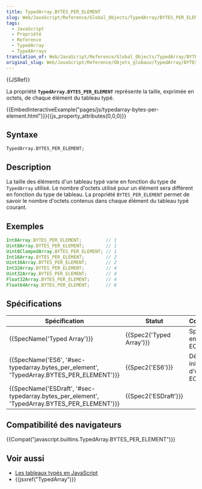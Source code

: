 ```yaml
---
title: TypedArray.BYTES_PER_ELEMENT
slug: Web/JavaScript/Reference/Global_Objects/TypedArray/BYTES_PER_ELEMENT
tags:
  - JavaScript
  - Propriété
  - Reference
  - TypedArray
  - TypedArrays
translation_of: Web/JavaScript/Reference/Global_Objects/TypedArray/BYTES_PER_ELEMENT
original_slug: Web/JavaScript/Reference/Objets_globaux/TypedArray/BYTES_PER_ELEMENT
---
```

{{JSRef}}

La propriété **`TypedArray.BYTES_PER_ELEMENT`** représente la taille, exprimée en octets, de chaque élément du tableau typé.

{{EmbedInteractiveExample("pages/js/typedarray-bytes-per-element.html")}}{{js_property_attributes(0,0,0)}}

## Syntaxe

    TypedArray.BYTES_PER_ELEMENT;

## Description

La taille des éléments d'un tableau typé varie en fonction du type de `TypedArray` utilisé. Le nombre d'octets utilisé pour un élément sera différent en fonction du type de tableau. La propriété `BYTES_PER_ELEMENT` permet de savoir le nombre d'octets contenus dans chaque élément du tableau typé courant.

## Exemples

```js
Int8Array.BYTES_PER_ELEMENT;         // 1
Uint8Array.BYTES_PER_ELEMENT;        // 1
Uint8ClampedArray.BYTES_PER_ELEMENT; // 1
Int16Array.BYTES_PER_ELEMENT;        // 2
Uint16Array.BYTES_PER_ELEMENT;       // 2
Int32Array.BYTES_PER_ELEMENT;        // 4
Uint32Array.BYTES_PER_ELEMENT;       // 4
Float32Array.BYTES_PER_ELEMENT;      // 4
Float64Array.BYTES_PER_ELEMENT;      // 8
```

## Spécifications

| Spécification                                                                                                                | Statut                           | Commentaires                                    |
| ---------------------------------------------------------------------------------------------------------------------------- | -------------------------------- | ----------------------------------------------- |
| {{SpecName('Typed Array')}}                                                                                         | {{Spec2('Typed Array')}} | Spécification englobée par ECMAScript 6.        |
| {{SpecName('ES6', '#sec-typedarray.bytes_per_element', 'TypedArray.BYTES_PER_ELEMENT')}}         | {{Spec2('ES6')}}             | Définition initiale au sein d'un standard ECMA. |
| {{SpecName('ESDraft', '#sec-typedarray.bytes_per_element', 'TypedArray.BYTES_PER_ELEMENT')}} | {{Spec2('ESDraft')}}     |                                                 |

## Compatibilité des navigateurs

{{Compat("javascript.builtins.TypedArray.BYTES_PER_ELEMENT")}}

## Voir aussi

- [Les tableaux typés en JavaScript](/fr/docs/Web/JavaScript/Tableaux_typés)
- {{jsxref("TypedArray")}}
